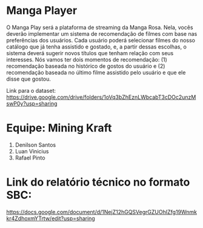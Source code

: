 # Manga Player
O Manga Play será a plataforma de streaming da Manga Rosa. Nela, vocês deverão implementar um sistema de recomendação de filmes com base nas preferências dos usuários. Cada usuário poderá selecionar filmes do nosso catálogo que já tenha assistido e gostado, e, a partir dessas escolhas, o sistema deverá sugerir novos títulos que tenham relação com seus interesses. Nós vamos ter dois momentos de recomendação: (1) recomendação baseada no histórico de gostos do usuário e (2) recomendação baseada no último filme assistido pelo usuário e que ele disse que gostou. 

Link para o dataset: https://drive.google.com/drive/folders/1oVq3bZhEznLWbcabT3cDOc2unzMswP0y?usp=sharing

# Equipe: Mining Kraft
1. Denilson Santos
2. Luan Vinicius
3. Rafael Pinto
  
# Link do relatório técnico no formato SBC: 
https://docs.google.com/document/d/1NejZ12hGQSVegrGZUOhIZfg19Wnmkkr4ZdhoxmYTrtw/edit?usp=sharing
